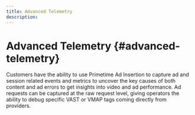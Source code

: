 ```yaml
---
title: Advanced Telemetry
description: 
---
```


# Advanced Telemetry {#advanced-telemetry}

Customers have the ability to use Primetime Ad Insertion to capture ad and session related events and metrics to uncover the key causes of both content and ad errors to get insights into video and ad performance.  Ad requests can be captured at the raw request level, giving operators the ability to debug specific VAST or VMAP tags coming directly from providers.

